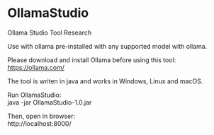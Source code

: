# OllamaStudio
Ollama Studio Tool Research

Use with ollama pre-installed with any supported model with ollama.

Please download and install Ollama before using this tool:
https://ollama.com/

The tool is writen in java and works in Windows, Linux and macOS.
<br>

Run OllamaStudio: <br>
java -jar OllamaStudio-1.0.jar

Then, open in browser: <br>
http://localhost:8000/
